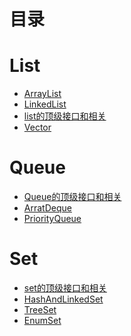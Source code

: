 目录
===

# List #

* [ArrayList][ArrayList]
* [LinkedList][LinkedList]
* [list的顶级接口和相关][list的顶级接口和相关]
* [Vector][Vector]

# Queue #

* [Queue的顶级接口和相关][Queue的顶级接口和相关]
* [ArratDeque][ArratDeque]
* [PriorityQueue][PriorityQueue]

# Set #

* [set的顶级接口和相关][set的顶级接口和相关]
* [HashAndLinkedSet][HashAndLinkedSet]
* [TreeSet][TreeSet]
* [EnumSet][EnumSet]


















[ArrayList]:https://github.com/TransientWang/KnowledgeBase/blob/master/base/collections/list/ArrayList.md "ArrayList"
[LinkedList]:https://github.com/TransientWang/KnowledgeBase/blob/master/base/collections/list/LinkedList.md "LinkedList"
[list的顶级接口和相关]:https://github.com/TransientWang/KnowledgeBase/blob/master/base/collections/list/list.md "list的顶级接口和相关"
[Vector]:https://github.com/TransientWang/KnowledgeBase/blob/master/base/collections/list/Vector.md "Vector"
[Queue的顶级接口和相关]:https://github.com/TransientWang/KnowledgeBase/blob/master/base/collections/queue/ArrayDqueue.md "ArrayDqueue"
[PriorityQueue]:https://github.com/TransientWang/KnowledgeBase/blob/master/base/collections/queue/PriorityQueue.md "PriorityQueue"
[ArratDeque]:https://github.com/TransientWang/KnowledgeBase/blob/master/base/collections/queue/ArratDeque.md "ArratDeque"

[set的顶级接口和相关]:https://github.com/TransientWang/KnowledgeBase/blob/master/base/collections/set/set.md "ArrayDqueue"
[HashAndLinkedSet]:https://github.com/TransientWang/KnowledgeBase/blob/master/base/collections/set/HashAndLinkedSet.md "PriorityQueue"
[TreeSet]:https://github.com/TransientWang/KnowledgeBase/blob/master/base/collections/set/TreeSet.md "ArratDeque"
[EnumSet]:https://github.com/TransientWang/KnowledgeBase/blob/master/base/collections/set/EnumSet.md "ArratDeque"